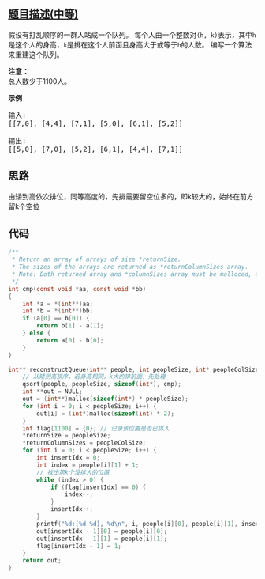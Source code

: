 ## [题目描述(中等)](https://leetcode-cn.com/problems/queue-reconstruction-by-height/)
<div class="notranslate"><p>假设有打乱顺序的一群人站成一个队列。 每个人由一个整数对<code>(h, k)</code>表示，其中<code>h</code>是这个人的身高，<code>k</code>是排在这个人前面且身高大于或等于<code>h</code>的人数。 编写一个算法来重建这个队列。</p>

<p><strong>注意：</strong><br>
总人数少于1100人。</p>

<p><strong>示例</strong></p>

<pre>输入:
[[7,0], [4,4], [7,1], [5,0], [6,1], [5,2]]

输出:
[[5,0], [7,0], [5,2], [6,1], [4,4], [7,1]]
</pre>
</div>

## 思路
由矮到高依次排位，同等高度的，先排需要留空位多的，即k较大的，始终在前方留k个空位

## 代码
```c
/**
 * Return an array of arrays of size *returnSize.
 * The sizes of the arrays are returned as *returnColumnSizes array.
 * Note: Both returned array and *columnSizes array must be malloced, assume caller calls free().
 */
int cmp(const void *aa, const void *bb)
{
    int *a = *(int**)aa;
    int *b = *(int**)bb;
    if (a[0] == b[0]) {
        return b[1] - a[1];
    } else {
        return a[0] - b[0];
    }
}

int** reconstructQueue(int** people, int peopleSize, int* peopleColSize, int* returnSize, int** returnColumnSizes){
    // 从矮到高排序，若身高相同，k大的排前面，先处理
    qsort(people, peopleSize, sizeof(int*), cmp);
    int **out = NULL;
    out = (int**)malloc(sizeof(int*) * peopleSize);
    for (int i = 0; i < peopleSize; i++) {
        out[i] = (int*)malloc(sizeof(int) * 2);
    }
    int flag[1100] = {0}; // 记录该位置是否已排人
    *returnSize = peopleSize;
    *returnColumnSizes = peopleColSize;
    for (int i = 0; i < peopleSize; i++) {
        int insertIdx = 0;
        int index = people[i][1] + 1;
        // 找出第k个没排人的位置
        while (index > 0) {
            if (flag[insertIdx] == 0) {
                index--;
            }
            insertIdx++;
        }
        printf("%d:[%d %d], %d\n", i, people[i][0], people[i][1], insertIdx - 1);
        out[insertIdx - 1][0] = people[i][0];
        out[insertIdx - 1][1] = people[i][1];
        flag[insertIdx - 1] = 1;
    }
    return out;
}
```
